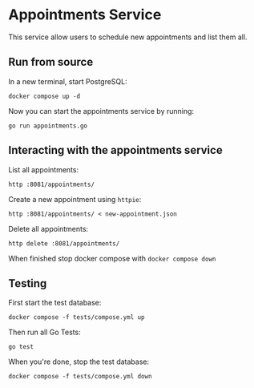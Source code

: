 # Appointments Service

This service allow users to schedule new appointments and list them all. 


## Run from source

In a new terminal, start PostgreSQL:

```shell
docker compose up -d
```

Now you can start the appointments service by running: 

```shell
go run appointments.go
```

## Interacting with the appointments service

List all appointments: 

```shell
http :8081/appointments/
```

Create a new appointment using `httpie`:

```shell
http :8081/appointments/ < new-appointment.json
```

Delete all appointments:

```shell
http delete :8081/appointments/
```

When finished stop docker compose with `docker compose down`

## Testing

First start the test database:

```shell
docker compose -f tests/compose.yml up
```

Then run all Go Tests:

```shell
go test
```

When you're done, stop the test database:

```shell
docker compose -f tests/compose.yml down
```
